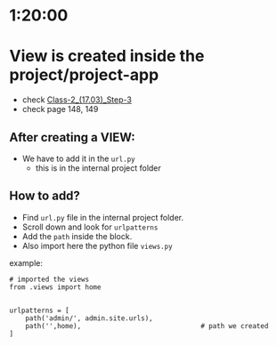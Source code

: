 # 1:20:00

# View is created inside the project/project-app
- check [Class-2_(17.03)_Step-3](https://github.com/nabil0203/Django_Web/blob/main/Module-17/Live_Class-2/17.03_URL_Mapping.md)
- check page 148, 149


## After creating a VIEW:
- We have to add it in the `url.py`
    - this is in the internal project folder


## How to add?
- Find `url.py` file in the internal project folder.
- Scroll down and look for `urlpatterns`
- Add the `path` inside the block.
- Also import here the python file `views.py`

example:
```
# imported the views
from .views import home


urlpatterns = [
    path('admin/', admin.site.urls),
    path('',home),                              # path we created
]
```

